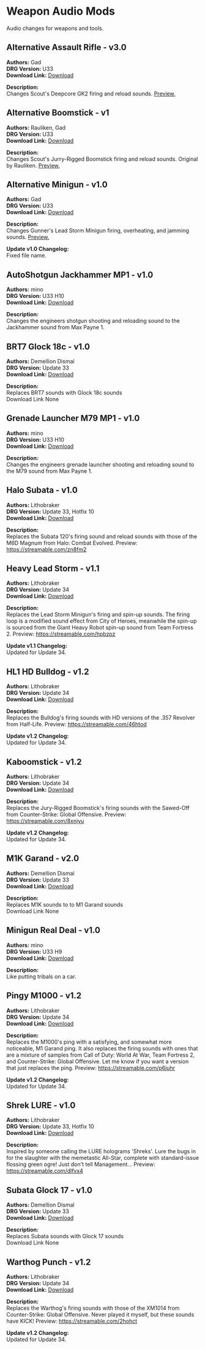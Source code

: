 # Weapon Audio Mods

Audio changes for weapons and tools.

<!-- mod list -->

## Alternative Assault Rifle - v3.0
**Authors:** Gad  
**DRG Version:** U33  
**Download Link:** [Download](https://github.com/ArcticEcho/DRG-Mods/raw/317731efbaccb12c8ed48a89b56ddd72ab2ad573/Audio/Weapons/Alternative%20Assault%20Rifle%20-%20V3.0%20_P.pak)  

**Description:**  
Changes Scout's Deepcore GK2 firing and reload sounds. [Preview.](https://www.youtube.com/watch?v=3kKOLKvO2Nc)

## Alternative Boomstick - v1
**Authors:** Rauliken, Gad  
**DRG Version:** U33  
**Download Link:** [Download](https://github.com/ArcticEcho/DRG-Mods/raw/2468709f123c6c77541ab6ff527e7c930b3d5ddb/Audio/Weapons/Alternative%20Boomstick%20-%20V1%20_P.pak)  

**Description:**  
Changes Scout's Jurry-Rigged Boomstick firing and reload sounds. Original by Rauliken. [Preview.](https://www.youtube.com/watch?v=OE3f6PeQZnE)

## Alternative Minigun - v1.0
**Authors:** Gad  
**DRG Version:** U33  
**Download Link:** [Download](https://github.com/ArcticEcho/DRG-Mods/raw/805a87f1d4d70339a78a244d34eb3e1ea666164e/Audio/Weapons/Alternative%20Minigun%20-%20V1.0%20_P.pak)  

**Description:**  
Changes Gunner's Lead Storm Minigun firing, overheating, and jamming sounds. [Preview.](https://www.youtube.com/watch?v=R6C6dOXHZP8)

**Update v1.0 Changelog:**  
Fixed file name.

## AutoShotgun Jackhammer MP1 - v1.0
**Authors:** mino  
**DRG Version:** U33 H10  
**Download Link:** [Download](https://github.com/ArcticEcho/DRG-Mods/raw/87eba5565360cc5e64fb21f91858742603f1bbdf/Audio/Weapons/AutoShotgun%20Jackhammer%20MP1%20-%20V1.0%20_P.pak)  

**Description:**  
Changes the engineers shotgun shooting and reloading sound to the Jackhammer sound from Max Payne 1.

## BRT7 Glock 18c - v1.0
**Authors:** Demellion Dismal  
**DRG Version:** Update 33  
**Download Link:** [Download](https://github.com/ArcticEcho/DRG-Mods/raw/c6064933ecc2b7d2911d4d59dec79c6d2dd24738/Audio/Weapons/BRT7%20Glock%2018c%20-%20V1.0%20_P.pak)  

**Description:**  
Replaces BRT7 sounds with Glock 18c sounds  
Download Link None

## Grenade Launcher M79 MP1 - v1.0
**Authors:** mino  
**DRG Version:** U33 H10  
**Download Link:** [Download](https://github.com/ArcticEcho/DRG-Mods/raw/90a98beb16c1227872017756b480afce4a0be19d/Audio/Weapons/Grenade%20Launcher%20M79%20MP1%20-%20V1.0%20_P.pak)  

**Description:**  
Changes the engineers grenade launcher shooting and reloading sound to the M79 sound from Max Payne 1.

## Halo Subata - v1.0
**Authors:** Lithobraker  
**DRG Version:** Update 33, Hotfix 10  
**Download Link:** [Download](https://github.com/ArcticEcho/DRG-Mods/raw/96ecd122a0c2a323d26c5d0a6b0e9474e13b36ff/Audio/Weapons/Halo%20Subata%20-%20V1.0%20_P.pak)  

**Description:**  
Replaces the Subata 120's firing sound and reload sounds with those of the M6D Magnum from Halo: Combat Evolved. Preview: https://streamable.com/zn8fm2

## Heavy Lead Storm - v1.1
**Authors:** Lithobraker  
**DRG Version:** Update 34  
**Download Link:** [Download](https://github.com/ArcticEcho/DRG-Mods/raw/e7a9bfb65708e2e3ab9c9d05758143a40467e3dd/Audio/Weapons/Heavy%20Lead%20Storm%20-%20V1.1.zip)  

**Description:**  
Replaces the Lead Storm Minigun's firing and spin-up sounds. The firing loop is a modified sound effect from City of Heroes, meanwhile the spin-up is sourced from the Giant Heavy Robot spin-up sound from Team Fortress 2. Preview: https://streamable.com/hpbzpz

**Update v1.1 Changelog:**  
Updated for Update 34.

## HL1 HD Bulldog - v1.2
**Authors:** Lithobraker  
**DRG Version:** Update 34  
**Download Link:** [Download](https://github.com/ArcticEcho/DRG-Mods/raw/db589267e41116ce39fd9a25239521c312fc8381/Audio/Weapons/HL1%20HD%20Bulldog%20-%20V1.2.zip)  

**Description:**  
Replaces the Bulldog's firing sounds with HD versions of the .357 Revolver from Half-Life. Preview: https://streamable.com/46htod

**Update v1.2 Changelog:**  
Updated for Update 34.

## Kaboomstick - v1.2
**Authors:** Lithobraker  
**DRG Version:** Update 34  
**Download Link:** [Download](https://github.com/ArcticEcho/DRG-Mods/raw/5c990c2773010f614344b53009a9b7dbc917985c/Audio/Weapons/Kaboomstick%20-%20V1.2.zip)  

**Description:**  
Replaces the Jury-Rigged Boomstick's firing sounds with the Sawed-Off from Counter-Strike: Global Offensive. Preview: https://streamable.com/8xnjyu

**Update v1.2 Changelog:**  
Updated for Update 34.

## M1K Garand - v2.0
**Authors:** Demellion Dismal  
**DRG Version:** Update 33  
**Download Link:** [Download](https://github.com/ArcticEcho/DRG-Mods/raw/f32395bcb50662b2abece6fdd8bd9aed6809cef8/Audio/Weapons/M1K%20Garand%20-%20V2.0%20_P.pak)  

**Description:**  
Replaces M1K sounds to to M1 Garand sounds   
Download Link None

## Minigun Real Deal - v1.0
**Authors:** mino  
**DRG Version:** U33 H9  
**Download Link:** [Download](https://github.com/ArcticEcho/DRG-Mods/raw/6455b749c6c6ce770cf8cda17e18f4fb581e1c69/Audio/Weapons/Minigun%20Real%20Deal%20-%20V1.0%20_P.pak)  

**Description:**  
Like putting tribals on a car.

## Pingy M1000 - v1.2
**Authors:** Lithobraker  
**DRG Version:** Update 34  
**Download Link:** [Download](https://github.com/ArcticEcho/DRG-Mods/raw/72f2879a7fc9c90bb037275412cd7f57936e058d/Audio/Weapons/Pingy%20M1000%20-%20V1.2.zip)  

**Description:**  
Replaces the M1000's ping with a satisfying, and somewhat more noticeable, M1 Garand ping. It also replaces the firing sounds with ones that are a mixture of samples from Call of Duty: World At War, Team Fortress 2, and Counter-Strike: Global Offensive. Let me know if you want a version that just replaces the ping. Preview: https://streamable.com/p6juhr

**Update v1.2 Changelog:**  
Updated for Update 34.

## Shrek LURE - v1.0
**Authors:** Lithobraker  
**DRG Version:** Update 33, Hotfix 10  
**Download Link:** [Download](https://github.com/ArcticEcho/DRG-Mods/raw/e8d911c49675a57ca1aceb3ad30c5c187b7c6736/Audio/Weapons/Shrek%20LURE%20-%20V1.0%20_P.pak)  

**Description:**  
Inspired by someone calling the LURE holograms 'Shreks'. Lure the bugs in for the slaughter with the memetastic All-Star, complete with standard-issue flossing green ogre! Just don't tell Management... Preview: https://streamable.com/dlfvx4

## Subata Glock 17 - v1.0
**Authors:** Demellion Dismal  
**DRG Version:** Update 33  
**Download Link:** [Download](https://github.com/ArcticEcho/DRG-Mods/raw/0c036d6b1fd956ce9736de80b0a3d9b9a0764ace/Audio/Weapons/Subata%20Glock%2017%20-%20V1.0%20_P.pak)  

**Description:**  
Replaces Subata sounds with Glock 17 sounds  
Download Link None

## Warthog Punch - v1.2
**Authors:** Lithobraker  
**DRG Version:** Update 34  
**Download Link:** [Download](https://github.com/ArcticEcho/DRG-Mods/raw/250b12d0d86594dc101d929e7baf12faf7039e04/Audio/Weapons/Warthog%20Punch%20-%20V1.2.zip)  

**Description:**  
Replaces the Warthog's firing sounds with those of the XM1014 from Counter-Strike: Global Offensive. Never played it myself, but these sounds have KICK! Preview: https://streamable.com/2hohct

**Update v1.2 Changelog:**  
Updated for Update 34.